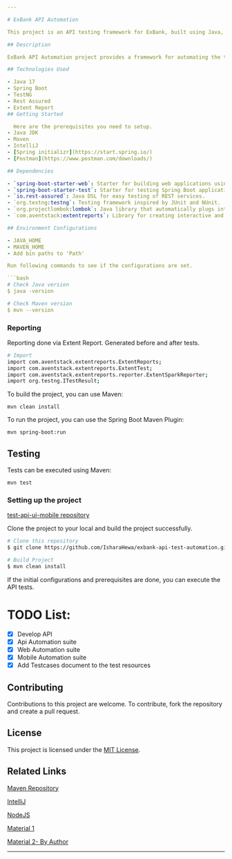 ```yaml
---

# ExBank API Automation

This project is an API testing framework for ExBank, built using Java, Spring Boot, TestNG, Rest Assured, and Extent Reports.

## Description

ExBank API Automation project provides a framework for automating the testing of ExBank's API endpoints. It utilizes Spring Boot for setting up the application context, TestNG as the testing framework, Rest Assured for making API calls and assertions, and Extent Reports for generating detailed test reports.

## Technologies Used

- Java 17
- Spring Boot
- TestNG
- Rest Assured
- Extent Report
## Getting Started

  Here are the prerequisites you need to setup.
- Java JDK
- Maven
- IntelliJ
- [Spring initializr](https://start.spring.io/)
- [Postman](https://www.postman.com/downloads/)

## Dependencies

- `spring-boot-starter-web`: Starter for building web applications using Spring MVC.
- `spring-boot-starter-test`: Starter for testing Spring Boot applications with libraries including JUnit, Hamcrest, and Mockito.
- `io.rest-assured`: Java DSL for easy testing of REST services.
- `org.testng:testng`: Testing framework inspired by JUnit and NUnit.
- `org.projectlombok:lombok`: Java library that automatically plugs into your editor and builds tools, spicing up your java.
- `com.aventstack:extentreports`: Library for creating interactive and comprehensive test reports.

## Environment Configurations

- JAVA_HOME
- MAVEN_HOME
- Add bin paths to 'Path'

Run following commands to see if the configurations are set.

```bash
# Check Java version
$ java -version

# Check Maven version
$ mvn --version
```

<h3> Reporting </h3>
Reporting done via Extent Report.
Generated before and after tests.

```bash
# Import 
import com.aventstack.extentreports.ExtentReports;
import com.aventstack.extentreports.ExtentTest;
import com.aventstack.extentreports.reporter.ExtentSparkReporter;
import org.testng.ITestResult;
```

To build the project, you can use Maven:

```
mvn clean install
```

To run the project, you can use the Spring Boot Maven Plugin:

```
mvn spring-boot:run
```

## Testing

Tests can be executed using Maven:

```
mvn test
```

<h3> Setting up the project </h3>

[test-api-ui-mobile repository](https://github.com/RochelleAbeywickrama/test-api-web-mobile.git)

Clone the project to your local and build the project successfully.

```bash
# Clone this repository
$ git clone https://github.com/IsharaHewa/exbank-api-test-automation.git

# Build Project
$ mvn clean install
```

If the initial configurations and prerequisites are done, you can execute  the API tests. </br>

# TODO List:

- [X] Develop API
- [X] Api Automation suite
- [X] Web Automation suite
- [X] Mobile Automation suite
- [X] Add Testcases document to the test resources

## Contributing

Contributions to this project are welcome. To contribute, fork the repository and create a pull request.

## License

This project is licensed under the [MIT License](LICENSE).


## Related Links

[Maven Repository](https://mvnrepository.com/)

[IntelliJ](https://www.jetbrains.com/idea/download/#section=windows)

[NodeJS](https://nodejs.org/en)

[Material 1](https://www.youtube.com/watch?v=Zo9xQzibp4Y)

[Material 2- By Author](https://www.youtube.com/watch?v=z_ZH_8SLWls&t=11s)

---
```

